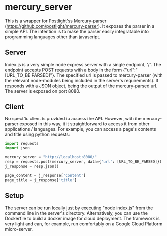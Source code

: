 # mercury_server

This is a wrapper for Postlight'ss Mercury-parser (https://github.com/postlight/mercury-parser). It exposes the parser in a simple API. The intention is to make the parser easily integratable into programming languages other than javascript. 

## Server

Index.js is a very simple node express server with a single endpoint, '/'. The endpoint accepts POST requests with a body in the form {"url":"[URL_TO_BE PARSED]"}. The specified url is passed to mercury-parser (with the relevant node-modules being included in the server's requirements). It responds with a JSON object, being the output of the mercury-parsed url. The server is exposed on port 8080.

## Client

No specific client is provided to access the API. However, with the mercury-parser exposed in this way, it it straightforward to access it from other applications / languages. For example, you can access a page's contents and title using python requests:

```python
import requests
import json

mercury_server = "http://localhost:8080/"
resp = requests.post(mercury_server, data={'url': [URL_TO_BE_PARSED]})
j_response = resp.json()

page_content = j_response['content']
page_title = j_response['title']
```

## Setup

The server can be run locally just by executing "node index.js" from the command line in the server's directory. Alternatively, you can use the Dockerfile to build a docker image for cloud deployment. The framework is very light and can, for example, run comfortably on a Google Cloud Platform micro-server.
